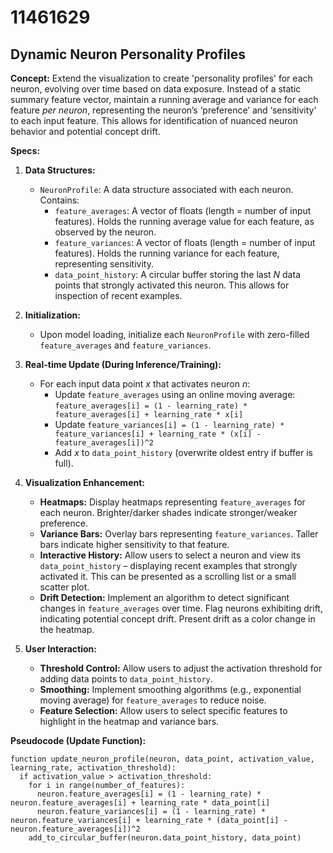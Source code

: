 # 11461629

## Dynamic Neuron Personality Profiles

**Concept:** Extend the visualization to create 'personality profiles' for each neuron, evolving over time based on data exposure. Instead of a static summary feature vector, maintain a running average and variance for each feature *per neuron*, representing the neuron’s ‘preference’ and ‘sensitivity’ to each input feature. This allows for identification of nuanced neuron behavior and potential concept drift.

**Specs:**

1.  **Data Structures:**
    *   `NeuronProfile`:  A data structure associated with each neuron. Contains:
        *   `feature_averages`:  A vector of floats (length = number of input features). Holds the running average value for each feature, as observed by the neuron.
        *   `feature_variances`: A vector of floats (length = number of input features). Holds the running variance for each feature, representing sensitivity.
        *   `data_point_history`: A circular buffer storing the last *N* data points that strongly activated this neuron. This allows for inspection of recent examples.

2.  **Initialization:**
    *   Upon model loading, initialize each `NeuronProfile` with zero-filled `feature_averages` and `feature_variances`.

3.  **Real-time Update (During Inference/Training):**
    *   For each input data point *x* that activates neuron *n*:
        *   Update `feature_averages` using an online moving average:
            `feature_averages[i] = (1 - learning_rate) * feature_averages[i] + learning_rate * x[i]`
        *   Update `feature_variances[i] = (1 - learning_rate) * feature_variances[i] + learning_rate * (x[i] - feature_averages[i])^2`
        *   Add *x* to `data_point_history` (overwrite oldest entry if buffer is full).

4.  **Visualization Enhancement:**
    *   **Heatmaps:** Display heatmaps representing `feature_averages` for each neuron. Brighter/darker shades indicate stronger/weaker preference.
    *   **Variance Bars:**  Overlay bars representing `feature_variances`.  Taller bars indicate higher sensitivity to that feature.
    *   **Interactive History:** Allow users to select a neuron and view its `data_point_history` – displaying recent examples that strongly activated it.  This can be presented as a scrolling list or a small scatter plot.
    *   **Drift Detection:** Implement an algorithm to detect significant changes in `feature_averages` over time.  Flag neurons exhibiting drift, indicating potential concept drift.  Present drift as a color change in the heatmap.

5.  **User Interaction:**
    *   **Threshold Control:**  Allow users to adjust the activation threshold for adding data points to `data_point_history`.
    *   **Smoothing:** Implement smoothing algorithms (e.g., exponential moving average) for `feature_averages` to reduce noise.
    *   **Feature Selection:**  Allow users to select specific features to highlight in the heatmap and variance bars.



**Pseudocode (Update Function):**

```pseudocode
function update_neuron_profile(neuron, data_point, activation_value, learning_rate, activation_threshold):
  if activation_value > activation_threshold:
    for i in range(number_of_features):
      neuron.feature_averages[i] = (1 - learning_rate) * neuron.feature_averages[i] + learning_rate * data_point[i]
      neuron.feature_variances[i] = (1 - learning_rate) * neuron.feature_variances[i] + learning_rate * (data_point[i] - neuron.feature_averages[i])^2
    add_to_circular_buffer(neuron.data_point_history, data_point)
```